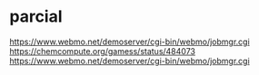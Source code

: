 # parcial
https://www.webmo.net/demoserver/cgi-bin/webmo/jobmgr.cgi
https://chemcompute.org/gamess/status/484073
https://www.webmo.net/demoserver/cgi-bin/webmo/jobmgr.cgi
